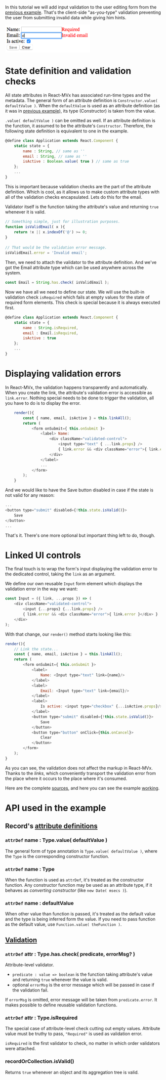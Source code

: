 In this tutorial we will add input validation to the user editing form from the [previous example](01_Data_binding_and_forms.md). That's the client-side "as-you-type" validation preventing the user from submitting invalid data while giving him hints.

![Validated form](validation.png)

# State definition and validation checks

All state attributes in React-MVx has associated run-time types and the metadata. The general form of an attribute definition is `Constructor.value( defaultValue )`. When the `defaultValue` is used as an attribute definition (as it was in [previous example](01_Data_binding_and_forms.md)), its type (Constructor) is taken from the value.

`.value( defaultValue )` can be omitted as well. If an attribute definition is the function, it assumed to be the attribute's `Constructor`. Therefore, the following state definition is equivalent to one in the example.

```javascript
@define class Application extends React.Component {
    static state = {
        name : String, // same as ''
        email : String, // same as ''
        isActive : Boolean.value( true ) // same as true
    };
    ...
}
```

This is important because validation checks are the part of the attribute definition. Which is cool, as it allows us to make custom attribute types with all of the validation checks encapsulated. Lets do this for the email.

Validator itself is the function taking the attribute's value and returning `true` whenever it is valid.

```javascript
// Something simple, just for illustration purposes.
function isValidEmail( x ){
    return !x || x.indexOf('@') >= 0;
}

// That would be the validation error message.
isValidEmail.error = 'Invalid email';
```

Then, we need to attach the validator to the attribute definition. And we've got the Email attribute type which can be used anywhere across the system.

```javascript
const Email = String.has.check( isValidEmail );
```

Now we have all we need to define our state. We will use the built-in validation check `isRequired` which fails at empty values for the state of required form elements. This check is special because it is always executed first.

```javascript
@define class Application extends React.Component {
    static state = {
        name : String.isRequired,
        email : Email.isRequired,
        isActive : true
    };
    ...
}
```

# Displaying validation errors

In React-MVx, the validation happens transparently and automatically. When you create the link, the attribute's validation error is accessible as `link.error`. Nothing special needs to be done to _trigger_ the validation, all you have to do is to display the error.

```javascript
    render(){
        const { name, email, isActive } = this.linkAll();
        return (
            <form onSubmit={ this.onSubmit }>
                <label> Name: 
                    <div className="validated-control">
                        <input type="text" { ...link.props} />
                        { link.error && <div className="error">{ link.error }</div> }
                    </div>
                </label>
                ...
            </form>
        );
    }
```

And we would like to have the Save button disabled in case if the state is not valid for any reason:

```javascript
...
<button type="submit" disabled={!this.state.isValid()}>
    Save
</button>
...
```

That's it. There's one more optional but important thing left to do, though.

# Linked UI controls

The final touch is to wrap the form's input displaying the validation error to the dedicated control, taking the `link` as an argument.

We define our own reusable `Input` form element which displays the validation error in the way we want:

```javascript
const Input = ({ link, ...props }) => (
    <div className="validated-control">
        <input {...props} {...link.props} />
        { link.error && <div className="error">{ link.error }</div> }
    </div>
);
```

With that change, our `render()` method starts looking like this:

```javascript
render(){
    // Link the state...
    const { name, email, isActive } = this.linkAll();
    return (
        <form onSubmit={ this.onSubmit }>
            <label>
                Name: <Input type="text" link={name}/>
            </label>
            <label>
                Email: <Input type="text" link={email}/>
            </label>
            <label>
                Is active: <input type="checkbox" {...isActive.props}/>
            </label>
            <button type="submit" disabled={!this.state.isValid()}>
                Save
            </button>
            <button type="button" onClick={this.onCancel}>
                Clear
            </button>
        </form>
    );
}
```

As you can see, the validation does not affect the markup in React-MVx. Thanks to the _links_, which conveniently transport the validation error from the place where it occurs to the place where it's consumed.

Here are the complete [sources](https://github.com/gaperton/react-mvx-examples/blob/master/src/validation.jsx), and here you can see the example [working](https://gaperton.github.io/react-mvx-examples/dist/validation.html).

# API used in the example

## Record's [attribute definitions](https://volicon.github.io/Type-R/Record/Overview.html)

### `attrDef` name : Type.value( defaultValue )

The general form of type annotation is `Type.value( defaultValue )`, where the `Type` is the corresponding constructor function.

### `attrDef` name : Type

When the function is used as `attrDef`, it's treated as the constructor function.
Any constructor function may be used as an attribute type, if it behaves as _converting constructor_ (like `new Date( msecs )`).

### `attrDef` name : defaultValue

When other value than function is passed, it's treated as the default value and the type is being inferred form the value.
 If you need to pass function as the default value, use `Function.value( theFunction )`.

## [Validation](https://volicon.github.io/Type-R/API_by_feature/Validation.html)

### `attrDef` attr : Type.has.check( predicate, errorMsg? )

Attribute-level validator.

- `predicate : value => boolean` is the function taking attribute's value and returning `true` whenever the value is valid.
- optional `errorMsg` is the error message which will be passed in case if the validation fail.

If `errorMsg` is omitted, error message will be taken from `predicate.error`. It makes possible to define reusable validation functions.

### `attrDef` attr : Type.isRequired

The special case of attribute-level check cutting out empty values. Attribute value must be truthy to pass, `"Required"` is used as validation error.

`isRequired` is the first validator to check, no matter in which order validators were attached.


### recordOrCollection.isValid()

Returns `true` whenever an object and its aggregation tree is valid.
